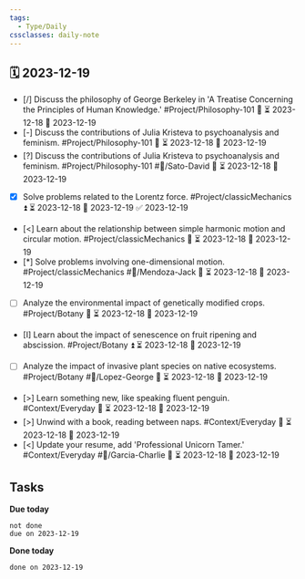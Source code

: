 ```yaml
---
tags:
  - Type/Daily
cssclasses: daily-note
---
```


## 🗓️ 2023-12-19

- [/] Discuss the philosophy of George Berkeley in 'A Treatise Concerning the Principles of Human Knowledge.' #Project/Philosophy-101 🔺 ⏳ 2023-12-18 📅 2023-12-19
- [-] Discuss the contributions of Julia Kristeva to psychoanalysis and feminism. #Project/Philosophy-101 🔺 ⏳ 2023-12-18 📅 2023-12-19
- [?] Discuss the contributions of Julia Kristeva to psychoanalysis and feminism. #Project/Philosophy-101 #👤/Sato-David 🔼 ⏳ 2023-12-18 📅 2023-12-19
- [x] Solve problems related to the Lorentz force. #Project/classicMechanics ⏫ ⏳ 2023-12-18 📅 2023-12-19 ✅ 2023-12-19
- [<] Learn about the relationship between simple harmonic motion and circular motion. #Project/classicMechanics 🔼 ⏳ 2023-12-18 📅 2023-12-19
- [*] Solve problems involving one-dimensional motion. #Project/classicMechanics #👤/Mendoza-Jack 🔼 ⏳ 2023-12-18 📅 2023-12-19
- [ ] Analyze the environmental impact of genetically modified crops. #Project/Botany 🔺 ⏳ 2023-12-18 📅 2023-12-19
- [I] Learn about the impact of senescence on fruit ripening and abscission. #Project/Botany ⏫ ⏳ 2023-12-18 📅 2023-12-19
- [ ] Analyze the impact of invasive plant species on native ecosystems. #Project/Botany #👤/Lopez-George 🔼 ⏳ 2023-12-18 📅 2023-12-19
- [>] Learn something new, like speaking fluent penguin. #Context/Everyday 🔽 ⏳ 2023-12-18 📅 2023-12-19
- [>] Unwind with a book, reading between naps. #Context/Everyday 🔼 ⏳ 2023-12-18 📅 2023-12-19
- [<] Update your resume, add 'Professional Unicorn Tamer.' #Context/Everyday #👤/Garcia-Charlie 🔼 ⏳ 2023-12-18 📅 2023-12-19

## Tasks

**Due today**

```tasks
not done
due on 2023-12-19
```

**Done today**

```tasks
done on 2023-12-19
```
            